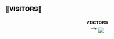 ### 🌷𝐕𝐈𝐒𝐈𝐓𝐎𝐑𝐒🌷


<p align="center">
    <b>ᴠɪsɪᴛᴏʀs</b><br>
 -->    <img align="middle" src="https://profile-counter.glitch.me/itzAsuraa/count.svg" />
</p>
